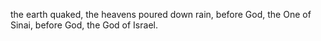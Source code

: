 the earth quaked, the heavens poured down rain, before God, the One of Sinai, before God, the God of Israel.

